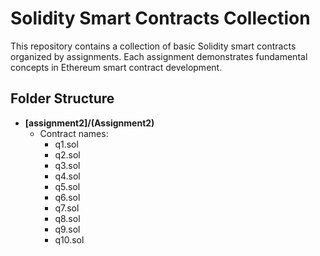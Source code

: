 # Solidity Smart Contracts Collection

This repository contains a collection of basic Solidity smart contracts organized by assignments. Each assignment demonstrates fundamental concepts in Ethereum smart contract development.

## Folder Structure


- **[assignment2]/(Assignment2)**
  - Contract names:
    - q1.sol
    - q2.sol
    - q3.sol
    - q4.sol
    - q5.sol
    - q6.sol
    - q7.sol
    - q8.sol
    - q9.sol
    - q10.sol
